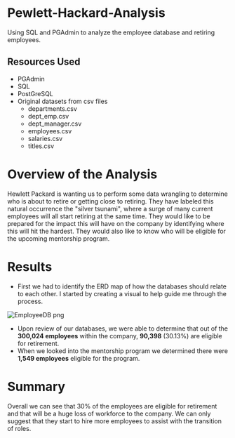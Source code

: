 # Pewlett-Hackard-Analysis
Using SQL and PGAdmin to analyze the employee database and retiring employees.
## Resources Used
* PGAdmin 
* SQL
* PostGreSQL
* Original datasets from csv files 
  * departments.csv
  * dept_emp.csv
  * dept_manager.csv
  * employees.csv
  * salaries.csv
  * titles.csv

# Overview of the Analysis
Hewlett Packard is wanting us to perform some data wrangling to determine who is about to retire or getting close to retiring. They have labeled this natural occurrence the "silver tsunami", where a surge of many current employees will all start retiring at the same time. They would like to be prepared for the impact this will have on the company by identifying where this will hit the hardest. They would also like to know who will be eligible for the upcoming mentorship program. 
# Results
* First we had to identify the ERD map of how the databases should relate to each other. I started by creating a visual to help guide me through the process. 

![EmployeeDB png](https://user-images.githubusercontent.com/108694898/205473706-c19754ce-c6a5-49fb-a909-6ae8963f0f18.png)

* Upon review of our databases, we were able to determine that out of the **300,024 employees** within the company, **90,398** (30.13%) are eligible for retirement.
* When we looked into the mentorship program we determined there were **1,549 employees** eligible for the program. 
# Summary 
Overall we can see that 30% of the employees are eligible for retirement and that will be a huge loss of workforce to the company. We can only suggest that they start to hire more employees to assist with the transition of roles. 

